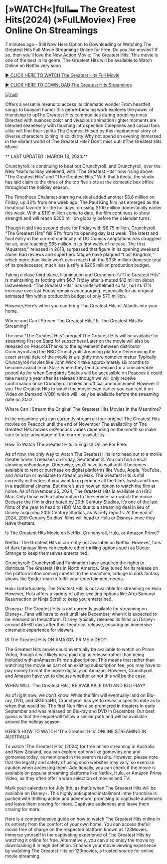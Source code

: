 <h1>[»WATCH«]full▬ The Greatest Hits(2024) (»FulLMovie«) Free Online On Streamings</h1>

7 minutes ago - Still Now Here Option to Downloading or Watching The Greatest Hits Full Movie Streamings Online for Free. Do you like movies? If so, then you’ll love the New Action Movie: The Greatest Hits. This movie is one of the best in its genre. The Greatest Hits will be available to Watch Online on Netflix very soon</p>
<p dir="auto"><a href="https://peacockmovie.site/movie/1011082/the-greatest-hits" rel="nofollow">► CLICK HERE TO WATCH The Greatest Hits Full Movie</a></p>
<p dir="auto"><a href="https://peacockmovie.site/movie/1011082/the-greatest-hits" rel="nofollow">► CLICK HERE TO DOWNLOAD The Greatest Hits Streamings</a></p>
<p dir="auto"><a href="https://peacockmovie.site/movie/1011082/the-greatest-hits" rel="nofollow"><img src="https://camo.githubusercontent.com/abb2148613ed2c31b6fd5c164e6a142c9074d86e9468c674b26300adbf87c7f7/68747470733a2f2f7374617469632e7769787374617469632e636f6d2f6d656469612f3835356132355f30343362356162656234616534643335616330303331393865376665353665647e6d76322e676966" alt="null" style="max-width: 100%;"></a>
      <span>
        <a href="https://peacockmovie.site/movie/1011082/the-greatest-hits" rel="nofollow">
</a></span></p><p dir="auto">Offers a versatile means to access its cinematic wonder From heartfelt songs to buoyant humor this genre-bending work explores the power of friendship to upThe Greatest Hits communities during troubling times Directed with nuanced color and vivacious animation lighter moments are blended seamlessly with touching introspection Cinephiles and casual fans alike will find their spirits The Greatest Hitsed by this inspirational story of diverse characters joining in solidarity Why not spend an evening immersed in the vibrant world of The Greatest Hits? Don’t miss out! #The Greatest Hits Movie</p>
<p dir="auto">** LAST UPDATED : MARCH 13, 2024.**</p>
<p dir="auto">Crunchyroll. is continuing to beat out Crunchyroll. and Crunchyroll, over the New Year’s holiday weekend, with “The Greatest Hits” now rising above “The Greatest Hits” and “The Greatest Hits.” With that trifecta, the studio has laid claim to the three of the top five slots at the domestic box office throughout the holiday season.</p>
<p dir="auto">The Timothéee Chalamet-starring musical added another $8.6 million on Friday, up 32% from one week ago. The Paul King film has emerged as the theatrical favorite for the holidays, crossing $100 million domestically earlier this week. With a $119 million cume to date, the film continues to show strength and will reach $300 million globally before the calendar turns.</p>

<p dir="auto">Though it slid into second place for Friday with $6.75 million, Crunchyroll. “The Greatest Hits” fell 51% from its opening day last week. The latest and final entry in the current continuity of DC Comics adaptations has struggled for air, only reaching $65 million in its first week of release. The first “Aquaman,” released in 2018, surpassed that figure in its opening weekend alone. Bad reviews and superhero fatigue have plagued “Lost Kingdom,” which more than likely won’t even reach half the $335 million domestic total of its predecessor, much less justify a $205 million production budget.</p>
<p dir="auto">Taking a close third place, Illumination and Crunchyroll’s“The Greatest Hits” is maintaining its footing with $6.7 Friday after a muted $12 million debut lastweekend. “The Greatest Hits” has underwhelmed so far, but its 17% increase over last Friday remains encouraging, especially for an original animated film with a production budget of only $70 million.</p>
<p dir="auto">However,Here’s when you can bring The Greatest Hits of Atlantis into your home.</p>
<p dir="auto">Where and Can I Stream The Greatest Hits? Is The Greatest Hits Be Streaming?</p>
<p dir="auto">The new "The Greatest Hits" prequel The Greatest Hits will be available for streaming first on Starz for subscribers Later on the movie will also be released on PeacockThanks to the agreement between distributor Crunchyroll and the NBC Crunchyroll streaming platform Determining the exact arrival date of the movie is a slightly more complex matter Typically Crunchyroll movies like John Wick 4 take approximately six months to become available on Starz where they tend to remain for a considerable period As for when Songbirds Snakes will be accessible on Peacock it could take nearly a year after its release although we will only receive confirmation once Crunchyroll makes an official announcement However if you The Greatest Hits to watch the movie even earlier you can rent it on Video on Demand (VOD) which will likely be available before the streaming date on Starz</p>
<p dir="auto">Where Can I Stream the Original The Greatest Hits Movies in the Meantime?</p>
<p dir="auto">In the meantime you can currently stream all four original The Greatest Hits movies on Peacock until the end of November The availability of The Greatest Hits movies onPeacock varies depending on the month so make sure to take advantage of the current availability</p>
<p dir="auto">How To Watch The Greatest Hits In English Online For Free:</p>
<p dir="auto">As of now, the only way to watch The Greatest Hits is to head out to a movie theater when it releases on Friday, September 8. You can find a local showing onFandango. Otherwise, you’ll have to wait until it becomes available to rent or purchase on digital platforms like Vudu, Apple, YouTube, and Amazon or available to stream on Max. The Greatest Hits is still currently in theaters if you want to experience all the film’s twists and turns in a traditional cinema. But there’s also now an option to watch the film at home. As of November 25, 2024, The Greatest Hits is available on HBO Max. Only those with a subscription to the service can watch the movie. Because the film is distributed by 20th Century Studios, it’s one of the last films of the year to head to HBO Max due to a streaming deal in lieu of Disney acquiring 20th Century Studios, as Variety reports. At the end of 2024, 20th Century Studios’ films will head to Hulu or Disney+ once they leave theaters.</p>
<p dir="auto">Is The Greatest Hits Movie on Netflix, Crunchyroll, Hulu, or Amazon Prime?</p>
<p dir="auto">Netflix: The Greatest Hits is currently not available on Netflix. However, fans of dark fantasy films can explore other thrilling options such as Doctor Strange to keep themselves entertained.</p>
<p dir="auto">Crunchyroll: Crunchyroll and Funimation have acquired the rights to distribute The Greatest Hits in North America. Stay tuned for its release on the platform inthe coming months. In the meantime, indulge in dark fantasy shows like Spider-man to fulfill your entertainment needs.</p>
<p dir="auto">Hulu: Unfortunately, The Greatest Hits is not available for streaming on Hulu. However, Hulu offers a variety of other exciting options like Afro Samurai Resurrection or Ninja Scroll to keep you entertained.</p>
<p dir="auto">Disney+: The Greatest Hits is not currently available for streaming on Disney+. Fans will have to wait until late December, when it is expected to be released on theplatform. Disney typically releases its films on Disney+ around 45-60 days after their theatrical release, ensuring an immersive cinematic experience for viewers.</p>
<p dir="auto">IS The Greatest Hits ON AMAZON PRIME VIDEO?</p>
<p dir="auto">The Greatest Hits movie could eventually be available to watch on Prime Video, though it will likely be a paid digital release rather than being included with anAmazon Prime subscription. This means that rather than watching the movie as part of an existing subscription fee, you may have to pay money to rent the movie digitally on Amazon. However, Crunchyroll. and Amazon have yet to discuss whether or not this will be the case.</p>
<p dir="auto">WHEN WILL ‘The Greatest Hits’, BE AVAILABLE DVD AND BLU-RAY?</p>
<p dir="auto">As of right now, we don’t know. While the film will eventually land on Blu-ray, DVD, and 4KUltraHD, Crunchyroll has yet to reveal a specific date as to when that would be. The first Nun film also premiered in theaters in early September and was released on Blu-ray and DVD in December. Our best guess is that the sequel will follow a similar path and will be available around the holiday season.</p>
<p dir="auto">HERE’S HOW TO WATCH ‘The Greatest Hits’ ONLINE STREAMING IN AUSTRALIA</p>
<p dir="auto">To watch ‘The Greatest Hits’ (2024) for free online streaming in Australia and New Zealand, you can explore options like gomovies.one and gomovies.today, as mentioned in the search results. However, please note that the legality and safety of using such websites may vary, so exercise caution when accessing them. Additionally, you can check if the movie is available on popular streaming platforms like Netflix, Hulu, or Amazon Prime Video, as they often offer a wide selection of movies and TV.</p>
<p dir="auto">Mark your calendars for July 8th, as that’s when The Greatest Hits will be available on Disney+. This highly anticipated installment inthe franchise is packed with thrilling action and adventure, promising to captivate audiences and leave them craving for more. Captivate audiences and leave them craving for more.</p>
<p dir="auto">Here is a comprehensive guide on how to watch The Greatest Hits online in its entirety from the comfort of your own home. You can access thefull movie free of charge on the respected platform known as 123Movies. Immerse yourself in the captivating experience of The Greatest Hits by watching it online for free. Alternatively, you can also enjoy the movie by downloading it in high definition. Enhance your movie viewing experience by watching The Greatest Hits on 123movies, a trusted source for online movie streaming.</p>
</article>

